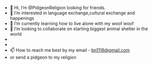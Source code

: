 - 👋 Hi, I’m @PidgeonReligion looking for friends.
- 👀 I’m interested in language exchange,cultural exchange and happenings
- 🌱 I’m currently learning how to live alone with my woof woof
- 💞️ I’m looking to collaborate on starting biggest animal shelter in the world
- 
- 
- 📫 How to reach me best by my email - bn1116@gmail.com
- or send a pidgeon to my religion

<!---
PidgeonReligion/PidgeonReligion is a ✨ special ✨ repository because its `README.md` (this file) appears on your GitHub profile.
You can click the Preview link to take a look at your changes.
--->
